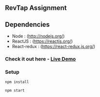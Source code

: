 ## RevTap Assignment

## Dependencies
* Node : (http://nodejs.org/)
* ReactJS : (https://reactjs.org/)
* React-redux : (https://react-redux.js.org/)

### Check it out here - [Live Demo]()

### Setup

```
npm install
```
```
npm start
```
